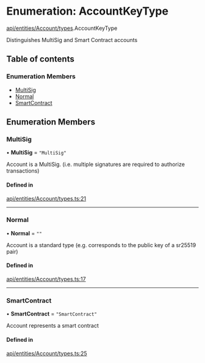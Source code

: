 # Enumeration: AccountKeyType

[api/entities/Account/types](../wiki/api.entities.Account.types).AccountKeyType

Distinguishes MultiSig and Smart Contract accounts

## Table of contents

### Enumeration Members

- [MultiSig](../wiki/api.entities.Account.types.AccountKeyType#multisig)
- [Normal](../wiki/api.entities.Account.types.AccountKeyType#normal)
- [SmartContract](../wiki/api.entities.Account.types.AccountKeyType#smartcontract)

## Enumeration Members

### MultiSig

• **MultiSig** = ``"MultiSig"``

Account is a MultiSig. (i.e. multiple signatures are required to authorize transactions)

#### Defined in

[api/entities/Account/types.ts:21](https://github.com/PolymeshAssociation/polymesh-sdk/blob/07a4c5b0/src/api/entities/Account/types.ts#L21)

___

### Normal

• **Normal** = ``""``

Account is a standard type (e.g. corresponds to the public key of a sr25519 pair)

#### Defined in

[api/entities/Account/types.ts:17](https://github.com/PolymeshAssociation/polymesh-sdk/blob/07a4c5b0/src/api/entities/Account/types.ts#L17)

___

### SmartContract

• **SmartContract** = ``"SmartContract"``

Account represents a smart contract

#### Defined in

[api/entities/Account/types.ts:25](https://github.com/PolymeshAssociation/polymesh-sdk/blob/07a4c5b0/src/api/entities/Account/types.ts#L25)
